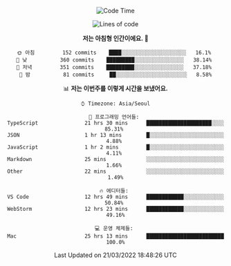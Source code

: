 <div align='center'>
 
<!--START_SECTION:waka-->
![Code Time](http://img.shields.io/badge/Code%20Time-1%2C241%20hrs%2039%20mins-blue)

![Lines of code](https://img.shields.io/badge/%EC%A0%80%EB%8A%94%20%EC%97%AC%ED%83%9C%EA%B9%8C%EC%A7%80%20-97%20Thousand%20%EC%A4%84%EC%9D%98%20%EC%BD%94%EB%93%9C%EB%A5%BC%20%EC%9E%91%EC%84%B1%ED%96%88%EC%96%B4%EC%9A%94.-blue)

**저는 아침형 인간이에요. 🐤** 

```text
🌞 아침         152 commits    ████░░░░░░░░░░░░░░░░░░░░░   16.1% 
🌆 낮　         360 commits    █████████░░░░░░░░░░░░░░░░   38.14% 
🌃 저녁         351 commits    █████████░░░░░░░░░░░░░░░░   37.18% 
🌙 밤　         81 commits     ██░░░░░░░░░░░░░░░░░░░░░░░   8.58%

```


📊 **저는 이번주를 이렇게 시간을 보냈어요.** 

```text
⌚︎ Timezone: Asia/Seoul

💬 프로그래밍 언어들: 
TypeScript               21 hrs 30 mins      █████████████████████░░░░   85.31% 
JSON                     1 hr 13 mins        █░░░░░░░░░░░░░░░░░░░░░░░░   4.88% 
JavaScript               1 hr 2 mins         █░░░░░░░░░░░░░░░░░░░░░░░░   4.11% 
Markdown                 25 mins             ░░░░░░░░░░░░░░░░░░░░░░░░░   1.66% 
Other                    22 mins             ░░░░░░░░░░░░░░░░░░░░░░░░░   1.49%

🔥 에디터들: 
VS Code                  12 hrs 49 mins      ████████████░░░░░░░░░░░░░   50.84% 
WebStorm                 12 hrs 23 mins      ████████████░░░░░░░░░░░░░   49.16%

💻 운영 체제들: 
Mac                      25 hrs 13 mins      █████████████████████████   100.0%

```


 Last Updated on 21/03/2022 18:48:26 UTC
<!--END_SECTION:waka-->
 </div>
<!---
Emewjin/Emewjin is a ✨ special ✨ repository because its `README.md` (this file) appears on your GitHub profile.
You can click the Preview link to take a look at your changes.
--->
